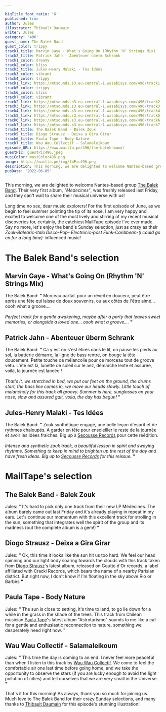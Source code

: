 ```yaml
---

bigTitle_font_ratio: '6'
published: true
author: Jules
illustrator: Thibault Daumain
writer: Jules
category: '496'
guest_name: The Balek Band
guest_color: trippy
track1_title: Marvin Gaye - What's Going On (Rhythm 'N' Strings Mix)
track2_title: Patrick Jahn - Abenteuer überm Schrank
track1_color: dreamy
track2_color: bliss
track3_title: Jules-Henry Malaki - Tes Idées
track3_color: vibrant
track4_color: trippy
track1_link: https://mtsounds.s3.eu-central-1.wasabisys.com/496/track1.mp3
track5_color: trippy
track6_color: bliss
track7_color: vibrant
track2_link: https://mtsounds.s3.eu-central-1.wasabisys.com/496/track2.mp3
track3_link: https://mtsounds.s3.eu-central-1.wasabisys.com/496/track3.mp3
track4_link: https://mtsounds.s3.eu-central-1.wasabisys.com/496/track4.mp3
track5_link: https://mtsounds.s3.eu-central-1.wasabisys.com/496/track5.mp3
track6_link: https://mtsounds.s3.eu-central-1.wasabisys.com/496/track6.mp3
track7_link: https://mtsounds.s3.eu-central-1.wasabisys.com/496/track7.mp3
track4_title: The Balek Band - Balek Zouk
track5_title: Diogo Strausz - Deixa a Gira Girar
track6_title: Paula Tape - Body Nature
track7_title: Wau Wau Collectif - Salamaleikoum
episode_URL: https://www.mailta.pe/496/the-balek-band/
guestPic: guestPic496.jpeg
musiColor: musiColor496.png
image: https://mailta.pe/img/fbPic496.png
description: This morning, we are delighted to welcome Nantes-based group The Balek Band. Their very first album, Médecines, was freshly released last Friday, and they can't wait to share their musical universe with us!
pubDate: '2022-06-05'
---
```

 This morning, we are delighted to welcome Nantes-based group [The Balek Band](https://thebalekband.bandcamp.com/album/m-decines?fbclid=IwAR1PV_q4gHxw9JSDMam3MOnjfmvC2vDlYqtDzRdf5HgEQcboptdU7toVggM). Their very first album, <i>"Médecines"</i>, was freshly released last Friday, and they can't wait to share their musical universe with us!
<br><br>
Long time no see, dear music explorers! For the first episode of June, as we begin to feel summer pointing the tip of its nose, I am very happy and excited to welcome one of the most lively and stirring of my recent musical discoveries for, certainly, the catchiest MailTape episode I've ever made.
<br>
Say no more, let's enjoy the band's Sunday selection, just as crazy as their <i>Zouk-Balearic-Italo Disco-Pop- Electronic-post Funk-Caribbean-(I could go on for a long time)</i>-influenced music!


# The Balek Band's selection

## Marvin Gaye - What's Going On (Rhythm 'N' Strings Mix)
The Balek Band: **"** Morceau parfait pour un réveil en douceur, peut être après une fête qui laisse de doux souvenirs, ou aux côtés de l'être aimé... oooh what a groove....
<br><br>
<i>Perfect track for a gentle awakening, maybe after a party that leaves sweet memories, or alongside a loved one... oooh what a groove....</i> **"** 

## Patrick Jahn - Abenteuer überm Schrank
The Balek Band: **"** Ca y est on s'est étirés dans le lit, on pause les pieds au sol, la batterie démarre, la ligne de bass rentre, on bouge la tête doucement. Petite touche de mélancolie pour ce morceau tout de groove vétu. L'été est là, lunette de soleil sur le nez, démarche lente et assurée, voilà, la journée est lancée !
<br><br>
<i>That's it, we stretched in bed, we put our feet on the ground, the drums start, the bass line comes in, we move our heads slowly. Little touch of melancholy for this track all groovy. Summer is here, sunglasses on your nose, slow and assured gait, voila, the day has begun!</i> **"** 

## Jules-Henry Malaki - Tes Idées
The Balek Band: **"** Zouk synthétique engagé, une belle leçon d'esprit et de rythmes chaloupés. A garder en tête pour ensoleiller le reste de la journée et avoir les idées fraiches. Big up à [Secousse Records](https://bandcamp.com/secousse) pour cette réédition.
<br><br>
<i>Intense and synthetic zouk track, a beautiful lesson in spirit and swaying rhythms. Something to keep in mind to brighten up the rest of the day and have fresh ideas. Big up to [Secousse Records](https://bandcamp.com/secousse) for this reissue.</i> **"** 


# MailTape's selection

## The Balek Band - Balek Zouk
Jules: **"** It's hard to pick only one track from their new LP Médecines. The album barely came out last Friday and it's already playing in repeat in my ears. Let's continue our momentum with this excellent track for strolling in the sun, something that integrates well the spirit of the group and its madness (but the complete album is a gem!) **"** 

## Diogo Strausz - Deixa a Gira Girar
Jules: **"** Ok, this time it looks like the sun hit us too hard. We feel our head spinning and our light body soaring towards the clouds with this track taken from [Diogo Strausz](https://diogostrausz.bandcamp.com/album/flight-of-sagittarius-ep)'s latest album, released on Goutte d'Or records, a label affiliated with Cracki Records, which bears the name of a nearby Parisian district. But right now, I don't know if I'm floating in the sky above Rio or Barbès **"** 

## Paula Tape - Body Nature
Jules: **"** The sun is close to setting, it's time to land, to go lie down for a while in the grass in the shade of the trees. This track from Chilean musician [Paula Tape](https://paulatape.bandcamp.com/album/astroturismo)'s latest album "Astroturismo" sounds to me like a call for a gentle and enthusiastic reconnection to nature, something we desperately need right now. **"** 

## Wau Wau Collectif - Salamaleikoum
Jules: **"** This time the day is coming to an end. I never feel more peaceful than when I listen to this track by [Wau Wau Collectif](https://wauwaucollectif.bandcamp.com/album/yaral-sa-doom). We come to feel the comfortable air one last time before going home, and we take the opportunity to observe the stars (if you are lucky enough to avoid the light pollution of cities) and tell ourselves that we are very small in the Universe. **"** 


That's it for this morning! As always, thank you so much for joining us. Much love to The Balek Band for their crazy Sunday selections, and many thanks to [Thibault Daumain](https://thibaultdaumain.fr/) for this episode's stunning illustration!
